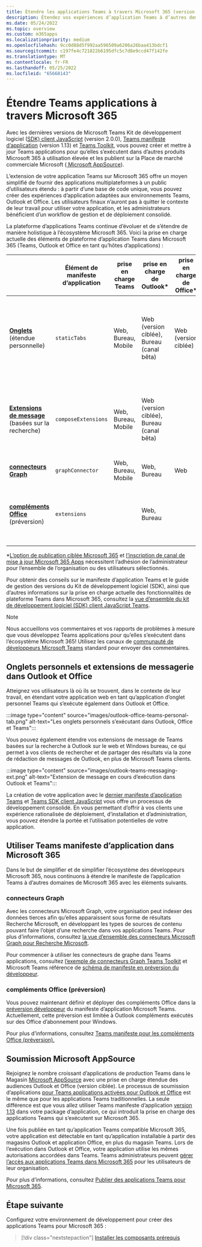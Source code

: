 ```yaml
---
title: Étendre les applications Teams à travers Microsoft 365 (version préliminaire)
description: Étendez vos expériences d’application Teams à d’autres domaines à utilisation élevée de Microsoft 365
ms.date: 05/24/2022
ms.topic: overview
ms.custom: m365apps
ms.localizationpriority: medium
ms.openlocfilehash: 9cc0d88d5f992aa596509a6206a26baa413bdcf1
ms.sourcegitcommit: c197fe4c721822b6195dfc5c7d8e9ccd47f142fe
ms.translationtype: MT
ms.contentlocale: fr-FR
ms.lasthandoff: 05/25/2022
ms.locfileid: "65668143"
---
```

# <a name="extend-teams-apps-across-microsoft-365"></a>Étendre Teams applications à travers Microsoft 365

Avec les dernières versions de Microsoft Teams Kit de développement logiciel ([SDK) client JavaScript](../tabs/how-to/using-teams-client-sdk.md) (version 2.0.0), [Teams manifeste d’application](../resources/schema/manifest-schema.md) (version 1.13) et [Teams Toolkit](../toolkit/visual-studio-code-overview.md), vous pouvez créer et mettre à jour Teams applications pour qu’elles s’exécutent dans d’autres produits Microsoft 365 à utilisation élevée et les publient sur la Place de marché commerciale Microsoft ([ Microsoft AppSource](https://appsource.microsoft.com/)).

L’extension de votre application Teams sur Microsoft 365 offre un moyen simplifié de fournir des applications multiplateformes à un public d’utilisateurs étendu : à partir d’une base de code unique, vous pouvez créer des expériences d’application adaptées aux environnements Teams, Outlook et Office. Les utilisateurs finaux n’auront pas à quitter le contexte de leur travail pour utiliser votre application, et les administrateurs bénéficient d’un workflow de gestion et de déploiement consolidé.

La plateforme d’applications Teams continue d’évoluer et de s’étendre de manière holistique à l’écosystème Microsoft 365. Voici la prise en charge actuelle des éléments de plateforme d’application Teams dans Microsoft 365 (Teams, Outlook et Office en tant qu’hôtes d’applications) :

|          | Élément de manifeste d’application | prise en charge Teams |prise en charge de Outlook* | prise en charge de Office* | Notes |
|--|--|--|--|--|--|
| [**Onglets**](../tabs/what-are-tabs.md) (étendue personnelle)    |`staticTabs`  | Web, Bureau, Mobile | Web (version ciblée), Bureau (canal bêta) | Web (version ciblée)| Étendue de canal et de groupe non encore prise en charge pour Microsoft 365. Consultez [les notes](../tabs/how-to/using-teams-client-sdk.md#microsoft-365-support-running-teams-apps-in-office-and-outlook).
| [**Extensions de message**](../messaging-extensions/what-are-messaging-extensions.md) (basées sur la recherche)| `composeExtensions` | Web, Bureau, Mobile| Web (version ciblée), Bureau (canal bêta)| |L’action n’est pas encore prise en charge pour Microsoft 365. Consultez [les notes](extend-m365-teams-message-extension.md#preview-your-message-extension-in-outlook). |
| [**connecteurs Graph**](/microsoftsearch/connectors-overview)| `graphConnector` | Web, Bureau, Mobile| Web, Bureau | Web| Voir [les notes](#graph-connectors)
| [**compléments Office**](/office/dev/add-ins/develop/json-manifest-overview) (préversion) | `extensions` | | Web, Bureau  | | Disponible uniquement dans la version [du manifeste devPreview](../resources/schema/manifest-schema-dev-preview.md) . Consultez [les notes](#office-add-ins-preview).|

\*[L’option de publication ciblée Microsoft 365](/microsoft-365/admin/manage/release-options-in-office-365) et [l’inscription de canal de mise à jour Microsoft 365 Apps](/deployoffice/change-update-channels) nécessitent l’adhésion de l’administrateur pour l’ensemble de l’organisation ou des utilisateurs sélectionnés.

Pour obtenir des conseils sur le manifeste d’application Teams et le guide de gestion des versions du Kit de développement logiciel (SDK), ainsi que d’autres informations sur la prise en charge actuelle des fonctionnalités de plateforme Teams dans Microsoft 365, consultez la [vue d’ensemble du kit de développement logiciel (SDK) client JavaScript Teams](../tabs/how-to/using-teams-client-sdk.md).

> [!NOTE]
> Nous accueillons vos commentaires et vos rapports de problèmes à mesure que vous développez Teams applications pour qu’elles s’exécutent dans l’écosystème Microsoft 365! Utilisez les canaux de [communauté de développeurs Microsoft Teams](/microsoftteams/platform/feedback) standard pour envoyer des commentaires.

## <a name="personal-tabs-and-messaging-extensions-in-outlook-and-office"></a>Onglets personnels et extensions de messagerie dans Outlook et Office

Atteignez vos utilisateurs là où ils se trouvent, dans le contexte de leur travail, en étendant votre application web en tant qu’application d’onglet personnel Teams qui s’exécute également dans Outlook et Office.

:::image type="content" source="images/outlook-office-teams-personal-tab.png" alt-text="Les onglets personnels s’exécutant dans Outlook, Office et Teams":::

Vous pouvez également étendre vos extensions de message de Teams basées sur la recherche à Outlook sur le web et Windows bureau, ce qui permet à vos clients de rechercher et de partager des résultats via la zone de rédaction de messages de Outlook, en plus de Microsoft Teams clients.

:::image type="content" source="images/outlook-teams-messaging-ext.png" alt-text="Extension de message en cours d’exécution dans Outlook et Teams":::

La création de votre application avec le [dernier manifeste d’application Teams](../resources/schema/manifest-schema.md) et [Teams SDK client JavaScript](../tabs/how-to/using-teams-client-sdk.md) vous offre un processus de développement consolidé. En vous permettant d’offrir à vos clients une expérience rationalisée de déploiement, d’installation et d’administration, vous pouvez étendre la portée et l’utilisation potentielles de votre application.

## <a name="use-teams-app-manifest-across-microsoft-365"></a>Utiliser Teams manifeste d’application dans Microsoft 365

Dans le but de simplifier et de simplifier l’écosystème des développeurs Microsoft 365, nous continuons à étendre le manifeste de l’application Teams à d’autres domaines de Microsoft 365 avec les éléments suivants.

### <a name="graph-connectors"></a>connecteurs Graph

Avec les connecteurs Microsoft Graph, votre organisation peut indexer des données tierces afin qu’elles apparaissent sous forme de résultats Recherche Microsoft, en développant les types de sources de contenu pouvant faire l’objet d’une recherche dans vos applications Teams.
Pour plus d’informations, consultez [la vue d’ensemble des connecteurs Microsoft Graph pour Recherche Microsoft](/microsoftsearch/connectors-overview).

Pour commencer à utiliser les connecteurs de graphe dans Teams applications, consultez [l’exemple de connecteurs Graph Teams Toolkit](https://aka.ms/teamsfx-graph-connector-sample) et Microsoft Teams référence de [schéma de manifeste en préversion du développeur](../resources/schema/manifest-schema-dev-preview.md).

### <a name="office-add-ins-preview"></a>compléments Office (préversion)

Vous pouvez maintenant définir et déployer des compléments Office dans la [préversion développeur](../resources/schema/manifest-schema-dev-preview.md) du manifeste d’application Microsoft Teams. Actuellement, cette préversion est limitée à Outlook compléments exécutés sur des Office d’abonnement pour Windows.

Pour plus d’informations, consultez [Teams manifeste pour les compléments Office (préversion).](/office/dev/add-ins/develop/json-manifest-overview)

## <a name="microsoft-appsource-submission"></a>Soumission Microsoft AppSource

Rejoignez le nombre croissant d’applications de production Teams dans le Magasin [Microsoft AppSource](https://appsource.microsoft.com/) avec une prise en charge étendue des audiences Outlook et Office (version ciblée). Le processus de soumission d’applications [pour Teams applications activées pour Outlook et Office](../concepts/deploy-and-publish/appsource/publish.md) est le même que pour les applications Teams traditionnelles. La seule différence est que vous allez utiliser Teams manifeste d’application [version 1.13](../tabs/how-to/using-teams-client-sdk.md) dans votre package d’application, ce qui introduit la prise en charge des applications Teams qui s’exécutent sur Microsoft 365.

Une fois publiée en tant qu’application Teams compatible Microsoft 365, votre application est détectable en tant qu’application installable à partir des magasins Outlook et application Office, en plus du magasin Teams. Lors de l’exécution dans Outlook et Office, votre application utilise les mêmes autorisations accordées dans Teams. Teams administrateurs peuvent [gérer l’accès aux applications Teams dans Microsoft 365](/MicrosoftTeams/manage-third-party-teams-apps) pour les utilisateurs de leur organisation.

Pour plus d’informations, consultez [Publier des applications Teams pour Microsoft 365](publish.md).

## <a name="next-step"></a>Étape suivante

Configurez votre environnement de développement pour créer des applications Teams pour Microsoft 365 :

> [!div class="nextstepaction"]
> [Installer les composants prérequis](prerequisites.md)
